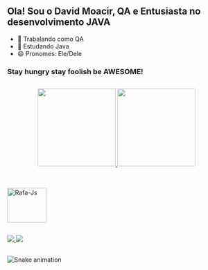 ## Ola! Sou o David Moacir, QA e Entusiasta no desenvolvimento JAVA

- 🔭 Trabalando como QA
- 🌱 Estudando Java
- 😄 Pronomes: Ele/Dele

### Stay hungry stay foolish be AWESOME!

##

<div align="center">
  <a href="https://github.com/DavidMoacir">
  <img height="180em" src="https://github-readme-stats.vercel.app/api?username=DavidMoacir&show_icons=true&theme=dark&include_all_commits=true&count_private=true"/>
  <img height="180em" src="https://github-readme-stats.vercel.app/api/top-langs/?username=DavidMoacir&layout=compact&langs_count=7&theme=dark"/>
</div>

##

<div style="display: inline_block"><br>
  <img align="center" alt="Rafa-Js" height="80" width="90" src="https://cdn.jsdelivr.net/gh/devicons/devicon/icons/java/java-original-wordmark.svg">
          
</div>

##

<div> 
  <a href= "https://www.instagram.com/davidmoacir/?hl=pt-br" target= "_blank"> <img src="https://img.shields.io/badge/-Instagram-%23E4405F?style=for-the-badge&logo=instagram&logoColor=white" target="_blank"> </a>
  <a href= "https://www.linkedin.com/in/david-moacir-840b8126" target= "_blank"> <img src="https://img.shields.io/badge/-LinkedIn-%230077B5?style=for-the-badge&logo=linkedin&logoColor=white" target="_blank"> </a> 
 
 </div>

##
<div>

![Snake animation](https://github.com/DavidMoacir/DavidMoacir/blob/output/github-contribution-grid-snake.svg)

</div>
